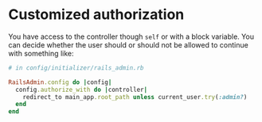 # Customized authorization

You have access to the controller though `self` or with a block variable. You can decide whether the user should or should not be allowed to continue with something like:

```ruby
# in config/initializer/rails_admin.rb

RailsAdmin.config do |config|
  config.authorize_with do |controller|
    redirect_to main_app.root_path unless current_user.try(:admin?)
  end
end
```
